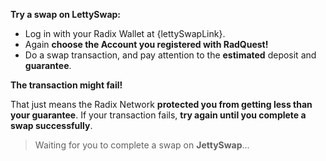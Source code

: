 **Try a swap on LettySwap:**

- Log in with your Radix Wallet at {lettySwapLink}.
- Again **choose the Account you registered with RadQuest!**
- Do a swap transaction, and pay attention to the **estimated** deposit and **guarantee**.

**The transaction might fail!**

That just means the Radix Network **protected you from getting less than your guarantee**. If your transaction fails, **try again until you complete a swap successfully**.

> Waiting for you to complete a swap on **JettySwap**…
